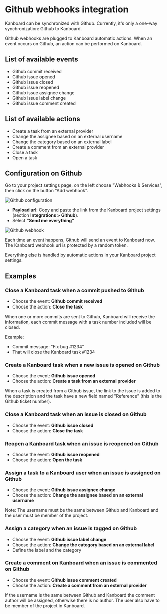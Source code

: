 Github webhooks integration
===========================

Kanboard can be synchronized with Github.
Currently, it's only a one-way synchronization: Github to Kanboard.

Github webhooks are plugged to Kanboard automatic actions.
When an event occurs on Github, an action can be performed on Kanboard.

List of available events
------------------------

- Github commit received
- Github issue opened
- Github issue closed
- Github issue reopened
- Github issue assignee change
- Github issue label change
- Github issue comment created

List of available actions
-------------------------

- Create a task from an external provider
- Change the assignee based on an external username
- Change the category based on an external label
- Create a comment from an external provider
- Close a task
- Open a task

Configuration on Github
-----------------------

Go to your project settings page, on the left choose "Webhooks & Services", then click on the button "Add webhook".

![Github configuration](http://kanboard.net/screenshots/documentation/github-webhooks.png)

- **Payload url**: Copy and paste the link from the Kanboard project settings (section **Integrations > Github**).
- Select **"Send me everything"**

![Github webhook](http://kanboard.net/screenshots/documentation/kanboard-github-webhooks.png)

Each time an event happens, Github will send an event to Kanboard now.
The Kanboard webhook url is protected by a random token.

Everything else is handled by automatic actions in your Kanboard project settings.

Examples
--------

### Close a Kanboard task when a commit pushed to Github

- Choose the event: **Github commit received**
- Choose the action: **Close the task**

When one or more commits are sent to Github, Kanboard will receive the information, each commit message with a task number included will be closed.

Example:

- Commit message: "Fix bug #1234"
- That will close the Kanboard task #1234

### Create a Kanboard task when a new issue is opened on Github

- Choose the event: **Github issue opened**
- Choose the action: **Create a task from an external provider**

When a task is created from a Github issue, the link to the issue is added to the description and the task have a new field named "Reference" (this is the Github ticket number).

### Close a Kanboard task when an issue is closed on Github

- Choose the event: **Github issue closed**
- Choose the action: **Close the task**

### Reopen a Kanboard task when an issue is reopened on Github

- Choose the event: **Github issue reopened**
- Choose the action: **Open the task**

### Assign a task to a Kanboard user when an issue is assigned on Github

- Choose the event: **Github issue assignee change**
- Choose the action: **Change the assignee based on an external username**

Note: The username must be the same between Github and Kanboard and the user must be member of the project.

### Assign a category when an issue is tagged on Github

- Choose the event: **Github issue label change**
- Choose the action: **Change the category based on an external label**
- Define the label and the category

### Create a comment on Kanboard when an issue is commented on Github

- Choose the event: **Github issue comment created**
- Choose the action: **Create a comment from an external provider**

If the username is the same between Github and Kanboard the comment author will be assigned, otherwise there is no author.
The user also have to be member of the project in Kanboard.
